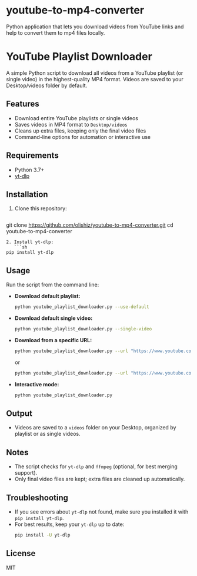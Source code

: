 # youtube-to-mp4-converter
Python application that lets you download videos from YouTube links and help to convert them to mp4 files locally.

# YouTube Playlist Downloader

A simple Python script to download all videos from a YouTube playlist (or single video) in the highest-quality MP4 format. Videos are saved to your Desktop/videos folder by default.

## Features
- Download entire YouTube playlists or single videos
- Saves videos in MP4 format to `Desktop/videos`
- Cleans up extra files, keeping only the final video files
- Command-line options for automation or interactive use

## Requirements
- Python 3.7+
- [yt-dlp](https://github.com/yt-dlp/yt-dlp)

## Installation
1. Clone this repository:
   ```sh
git clone https://github.com/olishiz/youtube-to-mp4-converter.git
cd youtube-to-mp4-converter
```
2. Install yt-dlp:
   ```sh
pip install yt-dlp
```

## Usage
Run the script from the command line:

- **Download default playlist:**
  ```sh
  python youtube_playlist_downloader.py --use-default
  ```
- **Download default single video:**
  ```sh
  python youtube_playlist_downloader.py --single-video
  ```
- **Download from a specific URL:**
  ```sh
  python youtube_playlist_downloader.py --url "https://www.youtube.com/playlist?list=YOUR_PLAYLIST_ID"
  ```
  or
  ```sh
  python youtube_playlist_downloader.py --url "https://www.youtube.com/watch?v=VIDEO_ID"
  ```
- **Interactive mode:**
  ```sh
  python youtube_playlist_downloader.py
  ```

## Output
- Videos are saved to a `videos` folder on your Desktop, organized by playlist or as single videos.

## Notes
- The script checks for `yt-dlp` and `ffmpeg` (optional, for best merging support).
- Only final video files are kept; extra files are cleaned up automatically.

## Troubleshooting
- If you see errors about `yt-dlp` not found, make sure you installed it with `pip install yt-dlp`.
- For best results, keep your `yt-dlp` up to date:
  ```sh
  pip install -U yt-dlp
  ```

## License
MIT
